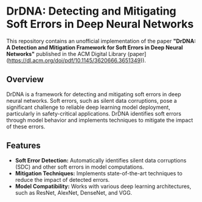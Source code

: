 
# DrDNA: Detecting and Mitigating Soft Errors in Deep Neural Networks

This repository contains an unofficial implementation of the paper **"DrDNA: A Detection and Mitigation Framework for Soft Errors in Deep Neural Networks"** published in the ACM Digital Library (paper](https://dl.acm.org/doi/pdf/10.1145/3620666.3651349)).

## Overview

DrDNA is a framework for detecting and mitigating soft errors in deep neural networks. Soft errors, such as silent data corruptions, pose a significant challenge to reliable deep learning model deployment, particularly in safety-critical applications. DrDNA identifies soft errors through model behavior and implements techniques to mitigate the impact of these errors.

## Features

- **Soft Error Detection:** Automatically identifies silent data corruptions (SDC) and other soft errors in model computations.
- **Mitigation Techniques:** Implements state-of-the-art techniques to reduce the impact of detected errors.
- **Model Compatibility:** Works with various deep learning architectures, such as ResNet, AlexNet, DenseNet, and VGG.

